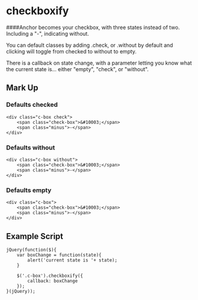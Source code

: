 checkboxify
===========

####Anchor becomes your checkbox, with three states instead of two. Including a "-", indicating without.

You can default classes by adding .check, or .without by default and clicking will toggle from checked to without to empty.

There is a callback on state change, with a parameter letting you know what the current state is... either "empty", "check", or "without".

## Mark Up

### Defaults checked

    <div class="c-box check">
        <span class="check-box">&#10003;</span>
        <span class="minus">-</span>
    </div>

### Defaults without

    <div class="c-box without">
        <span class="check-box">&#10003;</span>
        <span class="minus">-</span>
    </div>

### Defaults empty

    <div class="c-box">
        <span class="check-box">&#10003;</span>
        <span class="minus">-</span>
    </div>

## Example Script

    jQuery(function($){
        var boxChange = function(state){
            alert('current state is '+ state);
        }

        $('.c-box').checkboxify({
            callback: boxChange
        });
    }(jQuery));